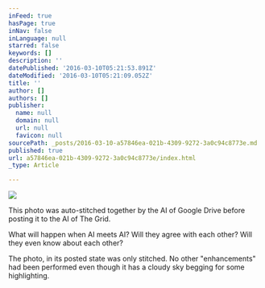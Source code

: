 ```yaml
---
inFeed: true
hasPage: true
inNav: false
inLanguage: null
starred: false
keywords: []
description: ''
datePublished: '2016-03-10T05:21:53.891Z'
dateModified: '2016-03-10T05:21:09.052Z'
title: ''
author: []
authors: []
publisher:
  name: null
  domain: null
  url: null
  favicon: null
sourcePath: _posts/2016-03-10-a57846ea-021b-4309-9272-3a0c94c8773e.md
published: true
url: a57846ea-021b-4309-9272-3a0c94c8773e/index.html
_type: Article

---
```

![](https://the-grid-user-content.s3-us-west-2.amazonaws.com/e566a8ac-2ef1-4614-a08e-b22453bf7351.jpg)

This photo was auto-stitched together by the AI of Google Drive before posting it to the AI of The Grid.

What will happen when AI meets AI? Will they agree with each other? Will they even know about each other?

The photo, in its posted state was only stitched. No other "enhancements" had been performed even though it has a cloudy sky begging for some highlighting.